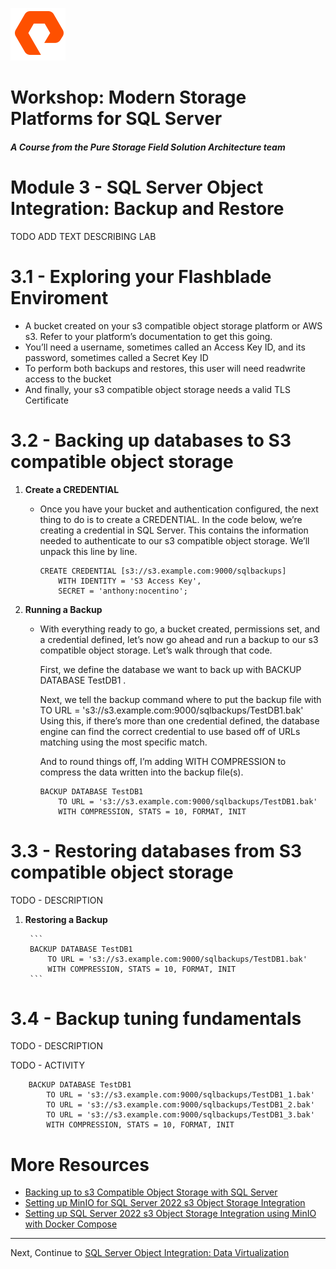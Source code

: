 ![](./../graphics/purestorage.png)

# Workshop: Modern Storage Platforms for SQL Server

#### <i>A Course from the Pure Storage Field Solution Architecture team</i>

# Module 3 - SQL Server Object Integration: Backup and Restore

TODO ADD TEXT DESCRIBING LAB

# 3.1 - Exploring your Flashblade Enviroment

- A bucket created on your s3 compatible object storage platform or AWS s3. Refer to your platform’s documentation to get this going.
- You’ll need a username, sometimes called an Access Key ID, and its password, sometimes called a Secret Key ID
- To perform both backups and restores, this user will need readwrite access to the bucket
- And finally, your s3 compatible object storage needs a valid TLS Certificate


# 3.2 - Backing up databases to S3 compatible object storage

1. **Create a CREDENTIAL**

    * Once you have your bucket and authentication configured, the next thing to do is to create a CREDENTIAL. In the code below, we’re creating a credential in SQL Server. This contains the information needed to authenticate to our s3 compatible object storage. We’ll unpack this line by line.

        ```
        CREATE CREDENTIAL [s3://s3.example.com:9000/sqlbackups]
            WITH IDENTITY = 'S3 Access Key',
            SECRET = 'anthony:nocentino';
        ```

1. **Running a Backup**

    * With everything ready to go, a bucket created, permissions set, and a credential defined, let’s now go ahead and run a backup to our s3 compatible object storage. Let’s walk through that code.

        First, we define the database we want to back up with BACKUP DATABASE TestDB1 .

        Next, we tell the backup command where to put the backup file with TO URL = 's3://s3.example.com:9000/sqlbackups/TestDB1.bak' Using this, if there’s more than one credential defined, the database engine can find the correct credential to use based off of URLs matching using the most specific match.

        And to round things off, I’m adding WITH COMPRESSION to compress the data written into the backup file(s).

        ```
        BACKUP DATABASE TestDB1 
            TO URL = 's3://s3.example.com:9000/sqlbackups/TestDB1.bak' 
            WITH COMPRESSION, STATS = 10, FORMAT, INIT
        ```

# 3.3 - Restoring databases from S3 compatible object storage

TODO - DESCRIPTION

1. **Restoring a Backup**

        ```
        BACKUP DATABASE TestDB1 
            TO URL = 's3://s3.example.com:9000/sqlbackups/TestDB1.bak' 
            WITH COMPRESSION, STATS = 10, FORMAT, INIT
        ```


# 3.4 - Backup tuning fundamentals

TODO - DESCRIPTION

TODO - ACTIVITY

        BACKUP DATABASE TestDB1 
            TO URL = 's3://s3.example.com:9000/sqlbackups/TestDB1_1.bak' 
            TO URL = 's3://s3.example.com:9000/sqlbackups/TestDB1_2.bak' 
            TO URL = 's3://s3.example.com:9000/sqlbackups/TestDB1_3.bak' 
            WITH COMPRESSION, STATS = 10, FORMAT, INIT


# More Resources
- [Backing up to s3 Compatible Object Storage with SQL Server](https://www.nocentino.com/posts/2022-06-06-backing-up-to-s3-storage-with-sqlserver/)
- [Setting up MinIO for SQL Server 2022 s3 Object Storage Integration](https://www.nocentino.com/posts/2022-06-10-setting-up-minio-for-sqlserver-object-storage)
- [Setting up SQL Server 2022 s3 Object Storage Integration using MinIO with Docker Compose](https://www.nocentino.com/posts/2022-08-13-setting-up-minio-for-sqlserver-object-storage-docker-compose/)

---

Next, Continue to [SQL Server Object Integration: Data Virtualization](./4-SQLObjectIntegrationDataVirtualization.md)

